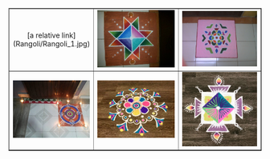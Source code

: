 <html lang="en">
<head>
  <meta charset="utf-8">
  <title>CV Projects</title>
</head>
<body>
  <table border="1">
	  <tbody>
		  <tr>
			  <td width="33%" align="center" valign="center">
				  [a relative link](Rangoli/Rangoli_1.jpg)
				  <br>
			  </td>
			  <td width="34%" align="center" valign="center">
				  <img src="/Rangoli/Rangoli_2.jpg" alt="Rangoli_2">
				  <br>
			  </td>
			  <td width="33%" align="center" valign="center">
				  <img src="/Rangoli/Rangoli_3.jpg" alt="Rangoli_3">
				  <br>
			  </td>
		  </tr>
		  <tr>
			  <td width="33%" align="center" valign="center">
				  <img src="/Rangoli/Rangoli_4.jpg" alt="Rangoli_4">
				  <br>
			  </td>
			  <td width="34%" align="center" valign="center">
				  <img src="/Rangoli/Rangoli_5.jpg" alt="Rangoli_5">
				  <br>
			  </td>
			  <td width="33%" align="center" valign="center">
				  <img src="/Rangoli/Rangoli_6.jpg" alt="Rangoli_6">
				  <br>
			  </td>
		  </tr>
	  </tbody>
  </table>
</body>
</html>
